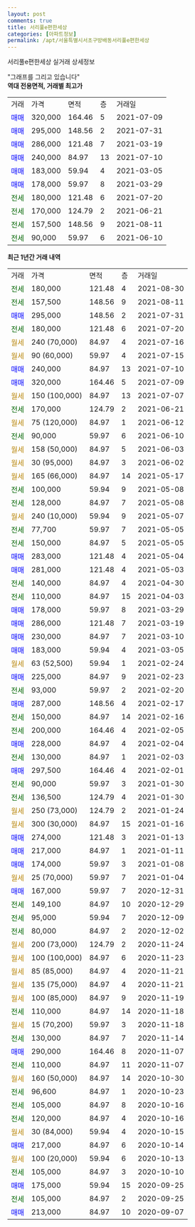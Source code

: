```yaml
---
layout: post
comments: true
title: 서리풀e편한세상
categories: [아파트정보]
permalink: /apt/서울특별시서초구방배동서리풀e편한세상
---
```


서리풀e편한세상 실거래 상세정보

<script type="text/javascript">
  google.charts.load('current', {'packages':['line', 'corechart']});
  google.charts.setOnLoadCallback(drawChart);

  function drawChart() {
    var data = new google.visualization.DataTable();
    data.addColumn('date', '거래일');
    data.addColumn('number', "매매");
    data.addColumn('number', "전세");
    data.addColumn('number', "전매");

    data.addRows([[new Date(Date.parse("2021-08-30")), null, 180000, null], [new Date(Date.parse("2021-08-11")), null, 157500, null], [new Date(Date.parse("2021-07-31")), 295000, null, null], [new Date(Date.parse("2021-07-20")), null, 180000, null], [new Date(Date.parse("2021-07-16")), null, null, null], [new Date(Date.parse("2021-07-15")), null, null, null], [new Date(Date.parse("2021-07-10")), 240000, null, null], [new Date(Date.parse("2021-07-09")), 320000, null, null], [new Date(Date.parse("2021-07-07")), null, null, null], [new Date(Date.parse("2021-06-21")), null, 170000, null], [new Date(Date.parse("2021-06-12")), null, null, null], [new Date(Date.parse("2021-06-10")), null, 90000, null], [new Date(Date.parse("2021-06-03")), null, null, null], [new Date(Date.parse("2021-06-02")), null, null, null], [new Date(Date.parse("2021-05-17")), null, null, null], [new Date(Date.parse("2021-05-08")), null, 100000, null], [new Date(Date.parse("2021-05-08")), null, 128000, null], [new Date(Date.parse("2021-05-07")), null, null, null], [new Date(Date.parse("2021-05-05")), null, 77700, null], [new Date(Date.parse("2021-05-05")), null, 150000, null], [new Date(Date.parse("2021-05-04")), 283000, null, null], [new Date(Date.parse("2021-05-03")), 281000, null, null], [new Date(Date.parse("2021-04-30")), null, 140000, null], [new Date(Date.parse("2021-04-03")), null, 110000, null], [new Date(Date.parse("2021-03-29")), 178000, null, null], [new Date(Date.parse("2021-03-19")), 286000, null, null], [new Date(Date.parse("2021-03-10")), 230000, null, null], [new Date(Date.parse("2021-03-05")), 183000, null, null], [new Date(Date.parse("2021-02-24")), null, null, null], [new Date(Date.parse("2021-02-23")), 225000, null, null], [new Date(Date.parse("2021-02-20")), null, 93000, null], [new Date(Date.parse("2021-02-17")), 287000, null, null], [new Date(Date.parse("2021-02-16")), null, 150000, null], [new Date(Date.parse("2021-02-05")), null, 200000, null], [new Date(Date.parse("2021-02-04")), 228000, null, null], [new Date(Date.parse("2021-02-03")), null, 130000, null], [new Date(Date.parse("2021-02-01")), 297500, null, null], [new Date(Date.parse("2021-01-30")), null, 90000, null], [new Date(Date.parse("2021-01-30")), null, 136500, null], [new Date(Date.parse("2021-01-24")), null, null, null], [new Date(Date.parse("2021-01-16")), null, null, null], [new Date(Date.parse("2021-01-13")), 274000, null, null], [new Date(Date.parse("2021-01-11")), 217000, null, null], [new Date(Date.parse("2021-01-08")), 174000, null, null], [new Date(Date.parse("2021-01-04")), null, null, null], [new Date(Date.parse("2020-12-31")), 167000, null, null], [new Date(Date.parse("2020-12-29")), null, 149100, null], [new Date(Date.parse("2020-12-09")), null, 95000, null], [new Date(Date.parse("2020-12-02")), null, 80000, null], [new Date(Date.parse("2020-11-24")), null, null, null], [new Date(Date.parse("2020-11-23")), null, null, null], [new Date(Date.parse("2020-11-21")), null, null, null], [new Date(Date.parse("2020-11-21")), null, null, null], [new Date(Date.parse("2020-11-19")), null, null, null], [new Date(Date.parse("2020-11-18")), null, 110000, null], [new Date(Date.parse("2020-11-18")), null, null, null], [new Date(Date.parse("2020-11-14")), null, 130000, null], [new Date(Date.parse("2020-11-07")), 290000, null, null], [new Date(Date.parse("2020-11-07")), null, 110000, null], [new Date(Date.parse("2020-10-30")), null, null, null], [new Date(Date.parse("2020-10-23")), null, 96600, null], [new Date(Date.parse("2020-10-16")), null, 105000, null], [new Date(Date.parse("2020-10-16")), null, 120000, null], [new Date(Date.parse("2020-10-15")), null, null, null], [new Date(Date.parse("2020-10-14")), 217000, null, null], [new Date(Date.parse("2020-10-13")), null, null, null], [new Date(Date.parse("2020-10-10")), null, 105000, null], [new Date(Date.parse("2020-09-25")), 175000, null, null], [new Date(Date.parse("2020-09-25")), null, 105000, null], [new Date(Date.parse("2020-09-07")), 213000, null, null]]);

    var options = {
      hAxis: {
        format: 'yyyy/MM/dd'
      },    
      lineWidth: 0,
      pointsVisible: true,    
      title: '최근 1년간 유형별 실거래가 분포',
      legend: { position: 'bottom' }
    };

    var formatter = new google.visualization.NumberFormat({pattern:'###,###'} );
    formatter.format(data, 1);
    formatter.format(data, 2);
    
    setTimeout(function() {
        var chart = new google.visualization.LineChart(document.getElementById('columnchart_material'));
        chart.draw(data, (options));
        document.getElementById('loading').style.display = 'none';
    }, 200);
  }
</script>


<div id="loading" style="z-index:20; display: block; margin-left: 0px">"그래프를 그리고 있습니다"</div>
<div id="columnchart_material" style="width: 95%; margin-left: 0px; display: block"></div>
<!-- contents start -->
<b>역대 전용면적, 거래별 최고가</b>
<table class="sortable">
    <tr>
      <td>거래</td>
      <td>가격</td>
      <td>면적</td>
      <td>층</td>
      <td>거래일</td>
    </tr>
        <tr>
          <td><a style="color: blue">매매</a></td>
          <td>320,000</td>
          <td>164.46</td>
          <td>5</td>
          <td>2021-07-09</td>
        </tr>            <tr>
          <td><a style="color: blue">매매</a></td>
          <td>295,000</td>
          <td>148.56</td>
          <td>2</td>
          <td>2021-07-31</td>
        </tr>            <tr>
          <td><a style="color: blue">매매</a></td>
          <td>286,000</td>
          <td>121.48</td>
          <td>7</td>
          <td>2021-03-19</td>
        </tr>            <tr>
          <td><a style="color: blue">매매</a></td>
          <td>240,000</td>
          <td>84.97</td>
          <td>13</td>
          <td>2021-07-10</td>
        </tr>            <tr>
          <td><a style="color: blue">매매</a></td>
          <td>183,000</td>
          <td>59.94</td>
          <td>4</td>
          <td>2021-03-05</td>
        </tr>            <tr>
          <td><a style="color: blue">매매</a></td>
          <td>178,000</td>
          <td>59.97</td>
          <td>8</td>
          <td>2021-03-29</td>
        </tr>        
        <tr>
              <td><a style="color: darkgreen">전세</a></td>
              <td>180,000</td>
              <td>121.48</td>
              <td>6</td>
              <td>2021-07-20</td>
            </tr>            <tr>
              <td><a style="color: darkgreen">전세</a></td>
              <td>170,000</td>
              <td>124.79</td>
              <td>2</td>
              <td>2021-06-21</td>
            </tr>            <tr>
              <td><a style="color: darkgreen">전세</a></td>
              <td>157,500</td>
              <td>148.56</td>
              <td>9</td>
              <td>2021-08-11</td>
            </tr>            <tr>
              <td><a style="color: darkgreen">전세</a></td>
              <td>90,000</td>
              <td>59.97</td>
              <td>6</td>
              <td>2021-06-10</td>
            </tr>        
    
</table>

<b>최근 1년간 거래 내역</b>

<table class="sortable">
    <tr>
      <td>거래</td>
      <td>가격</td>
      <td>면적</td>
      <td>층</td>
      <td>거래일</td>
    </tr>
    <tr>
      <td><a style="color: darkgreen">전세</a></td>
      <td>180,000</td>
      <td>121.48</td>
      <td>4</td>
      <td>2021-08-30</td>
    </tr>          <tr>
      <td><a style="color: darkgreen">전세</a></td>
      <td>157,500</td>
      <td>148.56</td>
      <td>9</td>
      <td>2021-08-11</td>
    </tr>          <tr>
      <td><a style="color: blue">매매</a></td>
      <td>295,000</td>
      <td>148.56</td>
      <td>2</td>
      <td>2021-07-31</td>
    </tr>          <tr>
      <td><a style="color: darkgreen">전세</a></td>
      <td>180,000</td>
      <td>121.48</td>
      <td>6</td>
      <td>2021-07-20</td>
    </tr>          <tr>
      <td><a style="color: darkgoldenrod">월세</a></td>
      <td>240 (70,000)</td>
      <td>84.97</td>
      <td>4</td>
      <td>2021-07-16</td>
    </tr>          <tr>
      <td><a style="color: darkgoldenrod">월세</a></td>
      <td>90 (60,000)</td>
      <td>59.97</td>
      <td>4</td>
      <td>2021-07-15</td>
    </tr>          <tr>
      <td><a style="color: blue">매매</a></td>
      <td>240,000</td>
      <td>84.97</td>
      <td>13</td>
      <td>2021-07-10</td>
    </tr>          <tr>
      <td><a style="color: blue">매매</a></td>
      <td>320,000</td>
      <td>164.46</td>
      <td>5</td>
      <td>2021-07-09</td>
    </tr>          <tr>
      <td><a style="color: darkgoldenrod">월세</a></td>
      <td>150 (100,000)</td>
      <td>84.97</td>
      <td>13</td>
      <td>2021-07-07</td>
    </tr>          <tr>
      <td><a style="color: darkgreen">전세</a></td>
      <td>170,000</td>
      <td>124.79</td>
      <td>2</td>
      <td>2021-06-21</td>
    </tr>          <tr>
      <td><a style="color: darkgoldenrod">월세</a></td>
      <td>75 (120,000)</td>
      <td>84.97</td>
      <td>1</td>
      <td>2021-06-12</td>
    </tr>          <tr>
      <td><a style="color: darkgreen">전세</a></td>
      <td>90,000</td>
      <td>59.97</td>
      <td>6</td>
      <td>2021-06-10</td>
    </tr>          <tr>
      <td><a style="color: darkgoldenrod">월세</a></td>
      <td>158 (50,000)</td>
      <td>84.97</td>
      <td>5</td>
      <td>2021-06-03</td>
    </tr>          <tr>
      <td><a style="color: darkgoldenrod">월세</a></td>
      <td>30 (95,000)</td>
      <td>84.97</td>
      <td>3</td>
      <td>2021-06-02</td>
    </tr>          <tr>
      <td><a style="color: darkgoldenrod">월세</a></td>
      <td>165 (66,000)</td>
      <td>84.97</td>
      <td>14</td>
      <td>2021-05-17</td>
    </tr>          <tr>
      <td><a style="color: darkgreen">전세</a></td>
      <td>100,000</td>
      <td>59.94</td>
      <td>9</td>
      <td>2021-05-08</td>
    </tr>          <tr>
      <td><a style="color: darkgreen">전세</a></td>
      <td>128,000</td>
      <td>84.97</td>
      <td>7</td>
      <td>2021-05-08</td>
    </tr>          <tr>
      <td><a style="color: darkgoldenrod">월세</a></td>
      <td>240 (10,000)</td>
      <td>59.94</td>
      <td>9</td>
      <td>2021-05-07</td>
    </tr>          <tr>
      <td><a style="color: darkgreen">전세</a></td>
      <td>77,700</td>
      <td>59.97</td>
      <td>7</td>
      <td>2021-05-05</td>
    </tr>          <tr>
      <td><a style="color: darkgreen">전세</a></td>
      <td>150,000</td>
      <td>84.97</td>
      <td>5</td>
      <td>2021-05-05</td>
    </tr>          <tr>
      <td><a style="color: blue">매매</a></td>
      <td>283,000</td>
      <td>121.48</td>
      <td>4</td>
      <td>2021-05-04</td>
    </tr>          <tr>
      <td><a style="color: blue">매매</a></td>
      <td>281,000</td>
      <td>121.48</td>
      <td>4</td>
      <td>2021-05-03</td>
    </tr>          <tr>
      <td><a style="color: darkgreen">전세</a></td>
      <td>140,000</td>
      <td>84.97</td>
      <td>4</td>
      <td>2021-04-30</td>
    </tr>          <tr>
      <td><a style="color: darkgreen">전세</a></td>
      <td>110,000</td>
      <td>84.97</td>
      <td>15</td>
      <td>2021-04-03</td>
    </tr>          <tr>
      <td><a style="color: blue">매매</a></td>
      <td>178,000</td>
      <td>59.97</td>
      <td>8</td>
      <td>2021-03-29</td>
    </tr>          <tr>
      <td><a style="color: blue">매매</a></td>
      <td>286,000</td>
      <td>121.48</td>
      <td>7</td>
      <td>2021-03-19</td>
    </tr>          <tr>
      <td><a style="color: blue">매매</a></td>
      <td>230,000</td>
      <td>84.97</td>
      <td>7</td>
      <td>2021-03-10</td>
    </tr>          <tr>
      <td><a style="color: blue">매매</a></td>
      <td>183,000</td>
      <td>59.94</td>
      <td>4</td>
      <td>2021-03-05</td>
    </tr>          <tr>
      <td><a style="color: darkgoldenrod">월세</a></td>
      <td>63 (52,500)</td>
      <td>59.94</td>
      <td>1</td>
      <td>2021-02-24</td>
    </tr>          <tr>
      <td><a style="color: blue">매매</a></td>
      <td>225,000</td>
      <td>84.97</td>
      <td>9</td>
      <td>2021-02-23</td>
    </tr>          <tr>
      <td><a style="color: darkgreen">전세</a></td>
      <td>93,000</td>
      <td>59.97</td>
      <td>2</td>
      <td>2021-02-20</td>
    </tr>          <tr>
      <td><a style="color: blue">매매</a></td>
      <td>287,000</td>
      <td>148.56</td>
      <td>4</td>
      <td>2021-02-17</td>
    </tr>          <tr>
      <td><a style="color: darkgreen">전세</a></td>
      <td>150,000</td>
      <td>84.97</td>
      <td>14</td>
      <td>2021-02-16</td>
    </tr>          <tr>
      <td><a style="color: darkgreen">전세</a></td>
      <td>200,000</td>
      <td>164.46</td>
      <td>4</td>
      <td>2021-02-05</td>
    </tr>          <tr>
      <td><a style="color: blue">매매</a></td>
      <td>228,000</td>
      <td>84.97</td>
      <td>4</td>
      <td>2021-02-04</td>
    </tr>          <tr>
      <td><a style="color: darkgreen">전세</a></td>
      <td>130,000</td>
      <td>84.97</td>
      <td>1</td>
      <td>2021-02-03</td>
    </tr>          <tr>
      <td><a style="color: blue">매매</a></td>
      <td>297,500</td>
      <td>164.46</td>
      <td>4</td>
      <td>2021-02-01</td>
    </tr>          <tr>
      <td><a style="color: darkgreen">전세</a></td>
      <td>90,000</td>
      <td>59.97</td>
      <td>3</td>
      <td>2021-01-30</td>
    </tr>          <tr>
      <td><a style="color: darkgreen">전세</a></td>
      <td>136,500</td>
      <td>124.79</td>
      <td>4</td>
      <td>2021-01-30</td>
    </tr>          <tr>
      <td><a style="color: darkgoldenrod">월세</a></td>
      <td>250 (73,000)</td>
      <td>124.79</td>
      <td>2</td>
      <td>2021-01-24</td>
    </tr>          <tr>
      <td><a style="color: darkgoldenrod">월세</a></td>
      <td>300 (30,000)</td>
      <td>84.97</td>
      <td>15</td>
      <td>2021-01-16</td>
    </tr>          <tr>
      <td><a style="color: blue">매매</a></td>
      <td>274,000</td>
      <td>121.48</td>
      <td>3</td>
      <td>2021-01-13</td>
    </tr>          <tr>
      <td><a style="color: blue">매매</a></td>
      <td>217,000</td>
      <td>84.97</td>
      <td>1</td>
      <td>2021-01-11</td>
    </tr>          <tr>
      <td><a style="color: blue">매매</a></td>
      <td>174,000</td>
      <td>59.97</td>
      <td>3</td>
      <td>2021-01-08</td>
    </tr>          <tr>
      <td><a style="color: darkgoldenrod">월세</a></td>
      <td>25 (70,000)</td>
      <td>59.97</td>
      <td>7</td>
      <td>2021-01-04</td>
    </tr>          <tr>
      <td><a style="color: blue">매매</a></td>
      <td>167,000</td>
      <td>59.97</td>
      <td>7</td>
      <td>2020-12-31</td>
    </tr>          <tr>
      <td><a style="color: darkgreen">전세</a></td>
      <td>149,100</td>
      <td>84.97</td>
      <td>10</td>
      <td>2020-12-29</td>
    </tr>          <tr>
      <td><a style="color: darkgreen">전세</a></td>
      <td>95,000</td>
      <td>59.94</td>
      <td>7</td>
      <td>2020-12-09</td>
    </tr>          <tr>
      <td><a style="color: darkgreen">전세</a></td>
      <td>80,000</td>
      <td>84.97</td>
      <td>2</td>
      <td>2020-12-02</td>
    </tr>          <tr>
      <td><a style="color: darkgoldenrod">월세</a></td>
      <td>200 (73,000)</td>
      <td>124.79</td>
      <td>2</td>
      <td>2020-11-24</td>
    </tr>          <tr>
      <td><a style="color: darkgoldenrod">월세</a></td>
      <td>100 (100,000)</td>
      <td>84.97</td>
      <td>6</td>
      <td>2020-11-23</td>
    </tr>          <tr>
      <td><a style="color: darkgoldenrod">월세</a></td>
      <td>85 (85,000)</td>
      <td>84.97</td>
      <td>4</td>
      <td>2020-11-21</td>
    </tr>          <tr>
      <td><a style="color: darkgoldenrod">월세</a></td>
      <td>135 (75,000)</td>
      <td>84.97</td>
      <td>4</td>
      <td>2020-11-21</td>
    </tr>          <tr>
      <td><a style="color: darkgoldenrod">월세</a></td>
      <td>100 (85,000)</td>
      <td>84.97</td>
      <td>9</td>
      <td>2020-11-19</td>
    </tr>          <tr>
      <td><a style="color: darkgreen">전세</a></td>
      <td>110,000</td>
      <td>84.97</td>
      <td>14</td>
      <td>2020-11-18</td>
    </tr>          <tr>
      <td><a style="color: darkgoldenrod">월세</a></td>
      <td>15 (70,200)</td>
      <td>59.97</td>
      <td>3</td>
      <td>2020-11-18</td>
    </tr>          <tr>
      <td><a style="color: darkgreen">전세</a></td>
      <td>130,000</td>
      <td>84.97</td>
      <td>7</td>
      <td>2020-11-14</td>
    </tr>          <tr>
      <td><a style="color: blue">매매</a></td>
      <td>290,000</td>
      <td>164.46</td>
      <td>8</td>
      <td>2020-11-07</td>
    </tr>          <tr>
      <td><a style="color: darkgreen">전세</a></td>
      <td>110,000</td>
      <td>84.97</td>
      <td>11</td>
      <td>2020-11-07</td>
    </tr>          <tr>
      <td><a style="color: darkgoldenrod">월세</a></td>
      <td>160 (50,000)</td>
      <td>84.97</td>
      <td>14</td>
      <td>2020-10-30</td>
    </tr>          <tr>
      <td><a style="color: darkgreen">전세</a></td>
      <td>96,600</td>
      <td>84.97</td>
      <td>1</td>
      <td>2020-10-23</td>
    </tr>          <tr>
      <td><a style="color: darkgreen">전세</a></td>
      <td>105,000</td>
      <td>84.97</td>
      <td>8</td>
      <td>2020-10-16</td>
    </tr>          <tr>
      <td><a style="color: darkgreen">전세</a></td>
      <td>120,000</td>
      <td>84.97</td>
      <td>4</td>
      <td>2020-10-16</td>
    </tr>          <tr>
      <td><a style="color: darkgoldenrod">월세</a></td>
      <td>30 (84,000)</td>
      <td>59.94</td>
      <td>4</td>
      <td>2020-10-15</td>
    </tr>          <tr>
      <td><a style="color: blue">매매</a></td>
      <td>217,000</td>
      <td>84.97</td>
      <td>6</td>
      <td>2020-10-14</td>
    </tr>          <tr>
      <td><a style="color: darkgoldenrod">월세</a></td>
      <td>100 (20,000)</td>
      <td>59.94</td>
      <td>6</td>
      <td>2020-10-13</td>
    </tr>          <tr>
      <td><a style="color: darkgreen">전세</a></td>
      <td>105,000</td>
      <td>84.97</td>
      <td>3</td>
      <td>2020-10-10</td>
    </tr>          <tr>
      <td><a style="color: blue">매매</a></td>
      <td>175,000</td>
      <td>59.94</td>
      <td>15</td>
      <td>2020-09-25</td>
    </tr>          <tr>
      <td><a style="color: darkgreen">전세</a></td>
      <td>105,000</td>
      <td>84.97</td>
      <td>2</td>
      <td>2020-09-25</td>
    </tr>          <tr>
      <td><a style="color: blue">매매</a></td>
      <td>213,000</td>
      <td>84.97</td>
      <td>10</td>
      <td>2020-09-07</td>
    </tr>      </table>
<!-- contents end -->    

